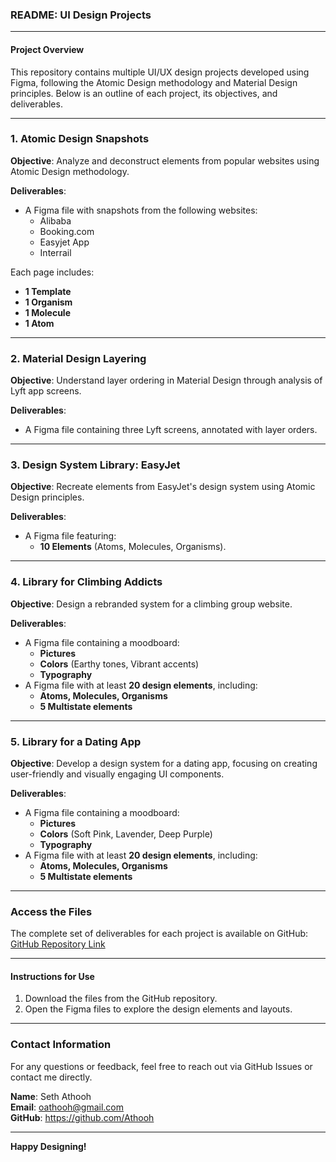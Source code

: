 ### README: UI Design Projects  

---

#### **Project Overview**  

This repository contains multiple UI/UX design projects developed using Figma, following the Atomic Design methodology and Material Design principles. Below is an outline of each project, its objectives, and deliverables.

---

### **1. Atomic Design Snapshots**  

**Objective**: Analyze and deconstruct elements from popular websites using Atomic Design methodology.  

**Deliverables**:  
- A Figma file with snapshots from the following websites:  
  - Alibaba  
  - Booking.com  
  - Easyjet App  
  - Interrail  

Each page includes:  
- **1 Template**  
- **1 Organism**  
- **1 Molecule**  
- **1 Atom**  



---

### **2. Material Design Layering**  

**Objective**: Understand layer ordering in Material Design through analysis of Lyft app screens.  

**Deliverables**:  
- A Figma file containing three Lyft screens, annotated with layer orders.  



---

### **3. Design System Library: EasyJet**  

**Objective**: Recreate elements from EasyJet's design system using Atomic Design principles.  

**Deliverables**:  
- A Figma file featuring:  
  - **10 Elements** (Atoms, Molecules, Organisms).  



---

### **4. Library for Climbing Addicts**  

**Objective**: Design a rebranded system for a climbing group website.  

**Deliverables**:  
- A Figma file containing a moodboard:  
  - **Pictures**  
  - **Colors** (Earthy tones, Vibrant accents)  
  - **Typography**  
- A Figma file with at least **20 design elements**, including:  
  - **Atoms, Molecules, Organisms**  
  - **5 Multistate elements**  



---

### **5. Library for a Dating App**  

**Objective**: Develop a design system for a dating app, focusing on creating user-friendly and visually engaging UI components.  

**Deliverables**:  
- A Figma file containing a moodboard:  
  - **Pictures**  
  - **Colors** (Soft Pink, Lavender, Deep Purple)  
  - **Typography**  
- A Figma file with at least **20 design elements**, including:  
  - **Atoms, Molecules, Organisms**  
  - **5 Multistate elements**  



---

### **Access the Files**  

The complete set of deliverables for each project is available on GitHub:  
[GitHub Repository Link](https://github.com/Athooh/User-Interface/tree/main/atomic-design)

---

#### **Instructions for Use**  

1. Download the files from the GitHub repository.  
2. Open the Figma files to explore the design elements and layouts.  
 

---

### **Contact Information**  
For any questions or feedback, feel free to reach out via GitHub Issues or contact me directly.  

**Name**: Seth Athooh  
**Email**: oathooh@gmail.com  
**GitHub**: https://github.com/Athooh  

---  

**Happy Designing!**
